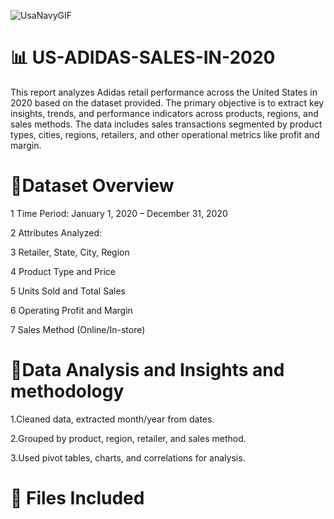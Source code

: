 ![UsaNavyGIF](https://github.com/user-attachments/assets/898a78d4-9c4d-44e8-93b6-113f81a11368)
# 📊 US-ADIDAS-SALES-IN-2020
This report analyzes Adidas retail performance across the United States in 2020 based on the dataset provided. The primary objective is to extract key insights, trends, and performance indicators across products, regions, and sales methods. The data includes sales transactions segmented by product types, cities, regions, retailers, and other operational metrics like profit and margin.
# 🔭Dataset Overview
1 Time Period: January 1, 2020 – December 31, 2020

2 Attributes Analyzed:

3 Retailer, State, City, Region

4 Product Type and Price

5 Units Sold and Total Sales

6 Operating Profit and Margin

7 Sales Method (Online/In-store)
# 👾Data Analysis and Insights and methodology
1.Cleaned data, extracted month/year from dates.

2.Grouped by product, region, retailer, and sales method.

3.Used pivot tables, charts, and correlations for analysis.
# 🧷 Files Included

